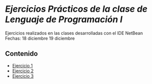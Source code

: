 # *Ejercicios Prácticos de la clase de Lenguaje de Programación I*

Ejercicios realizados en las clases desarrolladas con el IDE NetBean
Fechas:
18 diciembre
19 diciembre

## Contenido

- [Ejercicio 1](Ejercicio1.java)   
- [Ejercicio 2](Ejercicio2.java)
- [Ejercicio 3](frmEncuesta.java)
